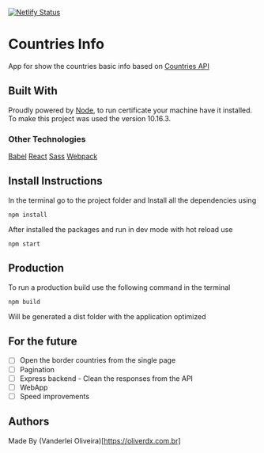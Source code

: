 [![Netlify Status](https://api.netlify.com/api/v1/badges/3cdf0d52-ff66-4a4b-85a0-5d02976af440/deploy-status)](https://app.netlify.com/sites/nervous-yalow-e52c54/deploys)

# Countries Info

App for show the countries basic info based on [Countries API](https://restcountries.eu/)

## Built With

Proudly powered by [Node](https://nodejs.org/en/download/), to run certificate your machine have it installed.
To make this project was used the version 10.16.3.

### Other Technologies
[Babel](https://babeljs.io/)
[React](https://reactjs.org/)
[Sass](https://sass-lang.com/)
[Webpack](https://webpack.js.org/)

## Install Instructions

In the terminal go to the project folder and Install all the dependencies using

```
npm install
```
After installed the packages and run in dev mode with hot reload use
```
npm start
```

## Production
To run a production build use the following command in the terminal
```
npm build
```
Will be generated a dist folder with the application optimized

## For the future

- [ ] Open the border countries from the single page
- [ ] Pagination
- [ ] Express backend - Clean the responses from the API
- [ ] WebApp
- [ ] Speed improvements

## Authors
Made By (Vanderlei Oliveira)[https://oliverdx.com.br]
